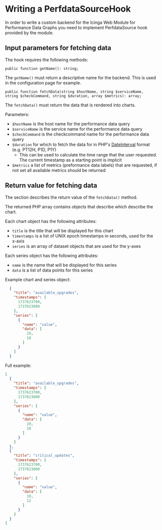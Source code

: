 # Writing a PerfdataSourceHook

In order to write a custom backend for the Icinga Web Module for Performance Data Graphs you need to implement
PerfdataSource hook provided by the module.

## Input parameters for fetching data

The hook requires the following methods:

`public function getName(): string;`

The `getName()` must return a descriptive name for the backend. This is used in the configuration page for example.

`public function fetchData(string $hostName, string $serviceName, string $checkCommand, string $duration, array $metrics): array;`

The `fetchData()` must return the data that is rendered into charts.

Parameters:

* `$hostName` is the host name for the performance data query
* `$serviceName` is the service name for the performance data query
* `$checkCommand` is the checkcommand name for the performance data query
* `$duration` for which to fetch the data for in PHP's [DateInterval](https://www.php.net/manual/en/class.dateinterval.php) format (e.g. PT12H, P1D, P1Y)
   * This can be used to calculate the time range that the user requested. The current timestamp as a starting point is implicit
* `$metrics` a list of metrics (preformance data labels) that are requested, if not set all available metrics should be returned

## Return value for fetching data

The section describes the return value of the `fetchData()` method.

The returned PHP array contains objects that describe which describe the chart.

Each chart object has the following attributes:

* `title` is the title that will be displayed for this chart
* `timestamps` is a list of UNIX epoch timestamps in seconds, used for the x-axis
* `series` is an array of dataset objects that are used for the y-axes

Each series object has the following attributes:

* `name` is the name that will be displayed for this series
* `data` is a list of data points for this series

Example chart and series object:

```json
  {
    "title": "available_upgrades",
    "timestamps": [
      1737623700,
      1737623800
    ],
    "series": [
      {
        "name": "value",
        "data": [
          20,
          18
        ]
      }
    ]
  }
```

Full example:

```json
[
  {
    "title": "available_upgrades",
    "timestamps": [
      1737623700,
      1737623800
    ],
    "series": [
      {
        "name": "value",
        "data": [
          20,
          18
        ]
      }
    ]
  },
  {
    "title": "critical_updates",
    "timestamps": [
      1737623700,
      1737623800
    ],
    "series": [
      {
        "name": "value",
        "data": [
          10,
          12
        ]
      }
    ]
  }
]
```
